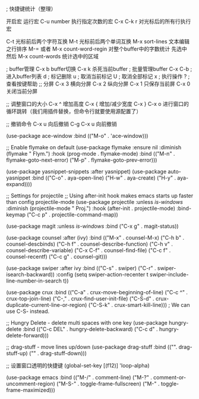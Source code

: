 ; 快捷键统计（整理）

<F3>  开启宏
<F4>  运行宏
C-u number <F4>  执行指定次数的宏
C-x C-k r    对光标后的所有行执行宏

C-t  光标前后两个字符互换
M-t  光标前后两个单词互换
M-x sort-lines  文本编辑之行排序
M-=  或者 M-x count-word-regin   对整个buffer中的字数统计
先选中 然后 M-x count-words    统计选中的区域

; buffer管理
C-x b buffer切换
C-x k 杀死当前buffer
; 批量管理buffer
C-x C-b  ; 进入buffer列表
d        ; 标记删除
u        ; 取消当前标记
U        ; 取消全部标记
x        ; 执行操作
?        ; 查看按键帮助
;; 分屏
C-x 3    横向分屏
C-x 2    纵向分屏
C-x 1    只保存当前屏
C-x 0    关闭当前分屏

;; 调整窗口的大小
C-x ^    增加高度
C-x {    增加/减少宽度
C-x }
C-x o    进行窗口的循环跳转（我们用插件替换，但命令行就要使用源配置了）

;; 撤销命令
C-x u      向后撤销
C-g C-x u  向前撤销

(use-package ace-window
  :bind (("M-o" . 'ace-window)))

;; Enable flymake on default
(use-package flymake
  :ensure nil
  :diminish (flymake " Flym.")
  :hook (prog-mode . flymake-mode)
  :bind (("M-n" . flymake-goto-next-error)
         ("M-p" . flymake-goto-prev-error)))

  (use-package yasnippet-snippets
    :after yasnippet)
  (use-package auto-yasnippet
    :bind (("C-o" . aya-open-line)
           ("H-w" . aya-create)
           ("H-y" . aya-expand))))

;; Settings for projectile
;; Using after-init hook makes emacs starts up faster than config projectile-mode
(use-package projectile
  :unless *is-windows*
  :diminish (projectile-mode " Proj.")
  :hook (after-init . projectile-mode)
  :bind-keymap ("C-c p" . projectile-command-map))


  (use-package magit
  :unless *is-windows*
  :bind ("C-x g" . magit-status))


(use-package counsel
  :after (ivy)
  :bind (("M-x" . counsel-M-x)
	     ("C-h b" . counsel-descbinds)
	     ("C-h f" . counsel-describe-function)
	     ("C-h v" . counsel-describe-variable)
         ("C-x C-f" . counsel-find-file)
         ("C-c f" . counsel-recentf)
         ("C-c g" . counsel-git)))

(use-package swiper
  :after ivy
  :bind (("C-s" . swiper)
         ("C-r" . swiper-isearch-backward))
  :config (setq swiper-action-recenter t
                swiper-include-line-number-in-search t))

(use-package crux
  :bind (("C-a" . crux-move-beginning-of-line)
         ("C-c ^" . crux-top-join-line)
	     ("C-," . crux-find-user-init-file)
         ("C-S-d" . crux-duplicate-current-line-or-region)
         ("C-S-k" . crux-smart-kill-line))) ; We can use C-S-<Backspace> instead.

;; Hungry Delete - delete multi spaces with one <delete> key
(use-package hungry-delete
  :bind (("C-c DEL" . hungry-delete-backward)
         ("C-c d" . hungry-delete-forward)))

;; drag-stuff - move lines up/down
(use-package drag-stuff
  :bind (("<M-up>". drag-stuff-up)
         ("<M-down>" . drag-stuff-down)))


  ;; 设置窗口透明的快捷键
  (global-set-key [(f12)] 'loop-alpha)

  (use-package emacs
  :bind (("M-/" . comment-line)
         ("M-?" . comment-or-uncomment-region)
	     ("M-S-<return>" . toggle-frame-fullscreen)
         ("M-<return>" . toggle-frame-maximized)))
